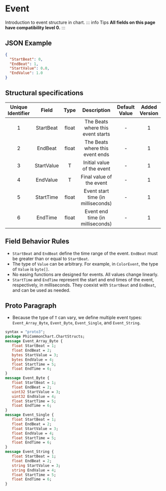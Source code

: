 ﻿# Event

Introduction to event structure in chart.
::: info Tips
**All fields on this page have compatibility level 0.**
:::

## JSON Example

```json
{
  "StartBeat": 0,
  "EndBeat": 1,
  "StartValue": 0.0,
  "EndValue": 1.0
}
```

## Structural specifications

| Unique Identifier |   Field    | Type  |            Description             | Default Value | Added Version |
|:-----------------:|:----------:|:-----:|:----------------------------------:|:-------------:|:-------------:|
|         1         | StartBeat  | float | The Beats where this event starts  |       -       |       1       |
|         2         |  EndBeat   | float |  The Beats where this event ends   |       -       |       1       |
|         3         | StartValue |   T   |     Initial value of the event     |       -       |       1       |
|         4         |  EndValue  |   T   |      Final value of the event      |       -       |       1       |
|         5         | StartTime  | float | Event start time (in milliseconds) |       -       |       1       |
|         6         |  EndTime   | float |  Event end time (in milliseconds)  |       -       |       1       |

## Field Behavior Rules

- `StartBeat` and `EndBeat` define the time range of the event. `EndBeat` must be greater than or equal to `StartBeat`.
- The type of `Value` can be arbitrary. For example, in `ColorEvent`, the type of `Value` is `byte[]`.
- No easing functions are designed for events. All values change linearly.
- `StartTime` and `EndTime` represent the start and end times of the event, respectively, in milliseconds. They coexist with `StartBeat` and `EndBeat`, and can be used as needed.

## Proto Paragraph
- Because the type of `T` can vary, we define multiple event types: `Event_Array_Byte`, `Event_Byte`, `Event_Single`, and `Event_String`.

```protobuf
syntax = "proto3";
package PhiCommonChart.ChartStructs;
message Event_Array_Byte {
   float StartBeat = 1;
   float EndBeat = 2;
   bytes StartValue = 3;
   bytes EndValue = 4;
   float StartTime = 5;
   float EndTime = 6;
}
message Event_Byte {
   float StartBeat = 1;
   float EndBeat = 2;
   uint32 StartValue = 3;
   uint32 EndValue = 4;
   float StartTime = 5;
   float EndTime = 6;
}
message Event_Single {
   float StartBeat = 1;
   float EndBeat = 2;
   float StartValue = 3;
   float EndValue = 4;
   float StartTime = 5;
   float EndTime = 6;
}
message Event_String {
   float StartBeat = 1;
   float EndBeat = 2;
   string StartValue = 3;
   string EndValue = 4;
   float StartTime = 5;
   float EndTime = 6;
}
```